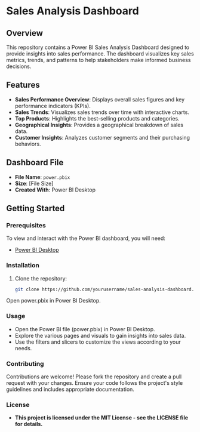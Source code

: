 # Sales Analysis Dashboard

## Overview

This repository contains a Power BI Sales Analysis Dashboard designed to provide insights into sales performance. The dashboard visualizes key sales metrics, trends, and patterns to help stakeholders make informed business decisions.

## Features

- **Sales Performance Overview**: Displays overall sales figures and key performance indicators (KPIs).
- **Sales Trends**: Visualizes sales trends over time with interactive charts.
- **Top Products**: Highlights the best-selling products and categories.
- **Geographical Insights**: Provides a geographical breakdown of sales data.
- **Customer Insights**: Analyzes customer segments and their purchasing behaviors.

## Dashboard File

- **File Name**: `power.pbix`
- **Size**: [File Size]
- **Created With**: Power BI Desktop

## Getting Started

### Prerequisites

To view and interact with the Power BI dashboard, you will need:

- [Power BI Desktop](https://powerbi.microsoft.com/desktop/)

### Installation

1. Clone the repository:

   ```sh
   git clone https://github.com/yourusername/sales-analysis-dashboard.git

Open power.pbix in Power BI Desktop.
### Usage
- Open the Power BI file (power.pbix) in Power BI Desktop.
- Explore the various pages and visuals to gain insights into sales data.
- Use the filters and slicers to customize the views according to your needs.
  



### Contributing
Contributions are welcome! Please fork the repository and create a pull request with your changes. Ensure your code follows the project's style guidelines and includes appropriate documentation.

### License
- **This project is licensed under the MIT License - see the LICENSE file for details.**

   
